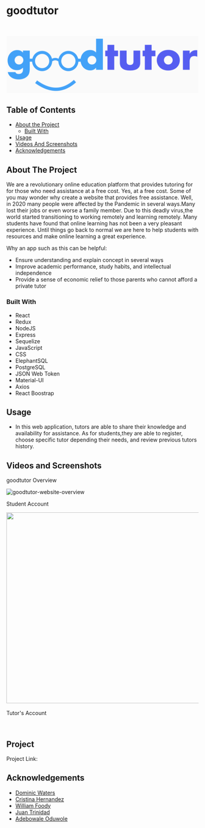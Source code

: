 # goodtutor

<!-- PROJECT LOGO -->
<br />
<p align="center">
    <img src="/final-project/src/Components/goodtutorlogo.jpg">
  </a>
  
  
<!-- PROJECT LOGO -->
<br />




<!-- TABLE OF CONTENTS -->
## Table of Contents

* [About the Project](#about-the-project)
  * [Built With](#built-with)
* [Usage](#usage)
* [Videos And Screenshots](#videos-and-screenshots)
* [Acknowledgements](#acknowledgements)



<!-- ABOUT THE PROJECT -->
## About The Project
<!-- [![Product Name Screen Shot][product-screenshot]](https://example.com) -->
We are a revolutionary online education platform that provides tutoring for for those who need assistance at a free cost. Yes, at a free cost. Some of you may wonder why create a website that provides free assistance. Well, in 2020 many people were affected by the Pandemic in several ways.Many lost their jobs or even worse a family member. Due to this deadly virus,the world started transitioning to working remotely and learning remotely. Many students have found that online learning has not been a very pleasant experience. Until things go back to normal we are here to help students with resources and make online learning a great experience.


Why an app such as this can be helpful:
* Ensure understanding and  explain concept in several ways
* Improve academic performance, study habits, and intellectual independence 
* Provide a sense of economic relief to those parents who cannot afford a private tutor





### Built With
* React
* Redux
* NodeJS
* Express
* Sequelize
* JavaScript
* CSS
* ElephantSQL
* PostgreSQL
* JSON Web Token
* Material-UI
* Axios
* React Boostrap
<!-- USAGE EXAMPLES -->
## Usage
* In this web application, tutors are able to share their knowledge and availability for assistance. As for students,they are able to register, choose specific tutor depending their needs, and review previous tutors history.
## Videos and Screenshots
<p>goodtutor Overview</p>

![goodtutor-website-overview](https://user-images.githubusercontent.com/70726489/103721295-520c6000-4f9b-11eb-94fa-71b591ef5637.gif)


<p>Student Account</p>
<img src="" width=900 height=500>
<p>Tutor's Account</p>
<img src="">

<!-- CONTACT -->
## Project



Project Link: 




<!-- ACKNOWLEDGEMENTS -->
## Acknowledgements
 
 * [Dominic Waters](https://github.com/DomWat)
 * [Cristina Hernandez](https://github.com/cristinahdz29)
 * [William Foody](https://github.com/wfoody)
 * [Juan Trinidad](https://github.com/juantrinidad14)
 * [Adebowale Oduwole](https://github.com/AOLink)
 





<!-- MARKDOWN LINKS & IMAGES -->
<!-- https://www.markdownguide.org/basic-syntax/#reference-style-links -->
[contributors-shield]: https://img.shields.io/github/contributors/github_username/repo.svg?style=flat-square
[contributors-url]: https://github.com/github_username/repo/graphs/contributors
[forks-shield]: https://img.shields.io/github/forks/github_username/repo.svg?style=flat-square
[forks-url]: https://github.com/github_username/repo/network/members
[stars-shield]: https://img.shields.io/github/stars/github_username/repo.svg?style=flat-square
[stars-url]: https://github.com/github_username/repo/stargazers
[issues-shield]: https://img.shields.io/github/issues/github_username/repo.svg?style=flat-square
[issues-url]: https://github.com/github_username/repo/issues
[license-shield]: https://img.shields.io/github/license/github_username/repo.svg?style=flat-square
[license-url]: https://github.com/github_username/repo/blob/master/LICENSE.txt
[linkedin-shield]: https://img.shields.io/badge/-LinkedIn-black.svg?style=flat-square&logo=linkedin&colorB=555
[linkedin-url]: https://linkedin.com/in/github_username
[product-screenshot]: images/screenshot.png
